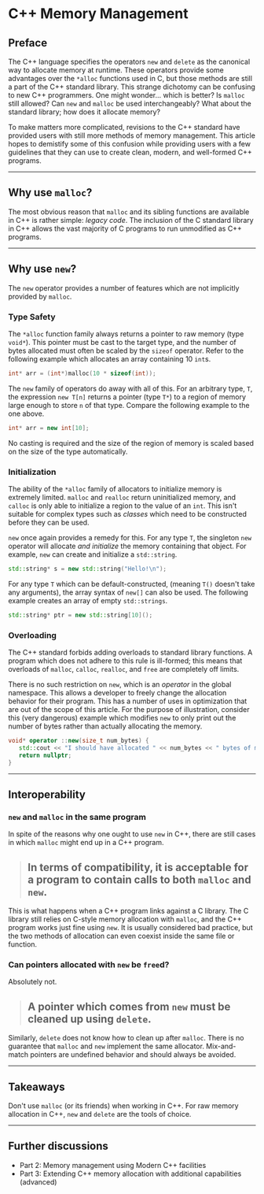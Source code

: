 # C++ Memory Management

## Preface

The C++ language specifies the operators `new` and `delete` as the canonical way to allocate memory at runtime. These operators provide some advantages over the `*alloc`  functions used in C, but those methods are still a part of the C++ standard library. This strange dichotomy can be confusing to new C++ programmers. One might wonder... which is better? Is `malloc` still allowed? Can `new` and `malloc` be used interchangeably? What about the standard library; how does it allocate memory?

To make matters more complicated, revisions to the C++ standard have provided users with still more methods of memory management. This article hopes to demistify some of this confusion while providing users with a few guidelines that they can use to create clean, modern, and well-formed C++ programs.

---

## Why use `malloc`?

The most obvious reason that `malloc` and its sibling functions are available in C++ is rather simple: _legacy code_. The inclusion of the C standard library in C++ allows the vast majority of C programs to run unmodified as C++ programs.

---

## Why use `new`?

The `new` operator provides a number of features which are not implicitly provided by `malloc`.

### **Type Safety**

The `*alloc` function family always returns a pointer to raw memory (type `void*`). This pointer must be cast to the target type, and the number of bytes allocated must often be scaled by the `sizeof` operator. Refer to the following example which allocates an array containing 10 `int`s.
```c++
int* arr = (int*)malloc(10 * sizeof(int));
```

The `new` family of operators do away with all of this. For an arbitrary type, `T`, the expression `new T[n]` returns a pointer (type `T*`) to a region of memory large enough to store `n` of that type. Compare the following example to the one above.
```c++
int* arr = new int[10];
```

No casting is required and the size of the region of memory is scaled based on the size of the type automatically.

### **Initialization**

The ability of the `*alloc` family of allocators to initialize memory is extremely limited. `malloc` and `realloc` return uninitialized memory, and `calloc` is only able to initialize a region to the value of an `int`. This isn't suitable for complex types such as _classes_ which need to be constructed before they can be used.

`new` once again provides a remedy for this. For any type `T`, the singleton `new` operator will allocate _and initialize_ the memory containing that object. For example, `new` can create and initialize a `std::string`.
```c++
std::string* s = new std::string("Hello!\n");
```
For any type `T` which can be default-constructed, (meaning `T()` doesn't take any arguments), the array syntax of `new[]` can also be used. The following example creates an array of empty `std::strings`.
 ```c++
std::string* ptr = new std::string[10]();
 ```

### **Overloading**

The C++ standard forbids adding overloads to standard library functions. A program which does not adhere to this rule is ill-formed; this means that overloads of `malloc`, `calloc`, `realloc`, and `free` are completely off limits.

There is no such restriction on `new`, which is an _operator_ in the global namespace. This allows a developer to freely change the allocation behavior for their program. This has a number of uses in optimization that are out of the scope of this article. For the purpose of illustration, consider this (very dangerous) example which modifies `new` to only print out the number of bytes rather than actually allocating the memory.
 ```c++
void* operator ::new(size_t num_bytes) {
	std::cout << "I should have allocated " << num_bytes << " bytes of memory.\n";
	return nullptr;
}
```

---

## Interoperability

### `new` and `malloc` in the same program

In spite of the reasons why one ought to use `new` in C++, there are still cases in which `malloc` might end up in a C++ program.

> ## In terms of compatibility, it is acceptable for a program to contain calls to both `malloc` and `new`.

This is what happens when a C++ program links against a C library. The C library still relies on C-style memory allocation with `malloc`, and the C++ program works just fine using `new`. It is usually considered bad practice, but the two methods of allocation can even coexist inside the same file or function.

### Can pointers allocated with `new` be `free`d?

Absolutely not. 
> ## A pointer which comes from `new` must be cleaned up using `delete`.

Similarly, `delete` does not know how to clean up after `malloc`. There is no guarantee that `malloc` and `new` implement the same allocator. Mix-and-match pointers are undefined behavior and should always be avoided.

---

## Takeaways

Don't use `malloc` (or its friends) when working in C++. For raw memory allocation in C++, `new` and `delete` are the tools of choice. 

---

## Further discussions

- Part 2: Memory management using Modern C++ facilities
- Part 3: Extending C++ memory allocation with additional capabilities (advanced)
